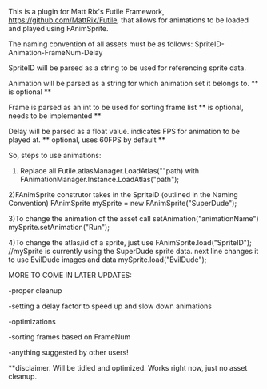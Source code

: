 This is a plugin for Matt Rix's Futile Framework, https://github.com/MattRix/Futile, that allows for animations to be loaded and played using FAnimSprite.

The naming convention of all assets must be as follows: SpriteID-Animation-FrameNum-Delay

SpriteID will be parsed as a string to be used for referencing sprite data.

Animation will be parsed as a string for which animation set it belongs to. ** is optional  **

Frame is parsed as an int to be used for sorting frame list ** is optional, needs to be implemented   **

Delay will be parsed as a float value. indicates FPS for animation to be played at. ** optional, uses 60FPS by default   **


So, steps to use animations:
1) Replace all Futile.atlasManager.LoadAtlas(""path)
with
FAnimationManager.Instance.LoadAtlas("path");

2)FAnimSprite construtor takes in the SpriteID (outlined in the Naming Convention)
FAnimSprite mySprite = new FAnimSprite("SuperDude");

3)To change the animation of the asset call setAnimation("animationName")
mySprite.setAnimation("Run");

4)To change the atlas/id of a sprite, just use FAnimSprite.load("SpriteID");
//mySprite is currently using the SuperDude sprite data. next line changes it to use EvilDude images and data
mySprite.load("EvilDude");


MORE TO COME IN LATER UPDATES:

-proper cleanup 

-setting a delay factor to speed up and slow down animations

-optimizations

-sorting frames based on FrameNum

-anything suggested by other users!

**disclaimer. Will be tidied and optimized. Works right now, just no asset cleanup.

